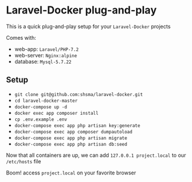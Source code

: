 # Laravel-Docker plug-and-play

This is a quick plug-and-play setup for your `Laravel-Docker` projects

Comes with:
- web-app: `Laravel/PHP-7.2`
- web-server: `Nginx:alpine`
- database: `Mysql-5.7.22`

## Setup
- `git clone git@github.com:shsma/laravel-docker.git`
- `cd laravel-docker-master`
- `docker-compose up -d`
- `docker exec app composer install`
- `cp .env.example .env`
- `docker-compose exec app php artisan key:generate`
- `docker-compose exec app composer dumpautoload`
- `docker-compose exec app php artisan migrate`
- `docker-compose exec app php artisan db:seed`

Now that all containers are up, we can add `127.0.0.1 project.local` to our `/etc/hosts` file

Boom! access `project.local` on your favorite browser


